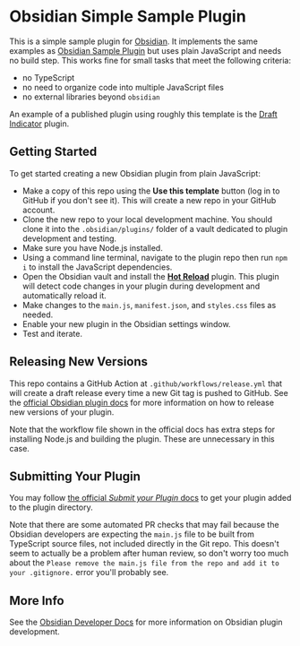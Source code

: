 # Obsidian Simple Sample Plugin

This is a simple sample plugin for [Obsidian](https://obsidian.md). It implements the same examples as [Obsidian Sample Plugin](https://github.com/obsidianmd/obsidian-sample-plugin) but uses plain JavaScript and needs no build step. This works fine for small tasks that meet the following criteria:

- no TypeScript
- no need to organize code into multiple JavaScript files
- no external libraries beyond `obsidian`

An example of a published plugin using roughly this template is the [Draft Indicator](https://github.com/beardicus/obsidian-draft-indicator-plugin) plugin.

## Getting Started

To get started creating a new Obsidian plugin from plain JavaScript:

- Make a copy of this repo using the **Use this template** button (log in to GitHub if you don't see it). This will create a new repo in your GitHub account.
- Clone the new repo to your local development machine. You should clone it into the `.obsidian/plugins/` folder of a vault dedicated to plugin development and testing.
- Make sure you have Node.js installed.
- Using a command line terminal, navigate to the plugin repo then run `npm i` to install the JavaScript dependencies.
- Open the Obsidian vault and install the [**Hot Reload**](https://github.com/pjeby/hot-reload) plugin. This plugin will detect code changes in your plugin during development and automatically reload it.
- Make changes to the `main.js`, `manifest.json`, and `styles.css` files as needed.
- Enable your new plugin in the Obsidian settings window.
- Test and iterate.

## Releasing New Versions

This repo contains a GitHub Action at `.github/workflows/release.yml` that will create a draft release every time a new Git tag is pushed to GitHub. See the [official Obsidian plugin docs](https://docs.obsidian.md/Plugins/Releasing/Release+your+plugin+with+GitHub+Actions) for more information on how to release new versions of your plugin.

Note that the workflow file shown in the official docs has extra steps for installing Node.js and building the plugin. These are unnecessary in this case.

## Submitting Your Plugin

You may follow [the official _Submit your Plugin_ docs](https://docs.obsidian.md/Plugins/Releasing/Submit+your+plugin) to get your plugin added to the plugin directory.

Note that there are some automated PR checks that may fail because the Obsidian developers are expecting the `main.js` file to be built from TypeScript source files, not included directly in the Git repo. This doesn't seem to actually be a problem after human review, so don't worry too much about the `Please remove the main.js file from the repo and add it to your .gitignore.` error you'll probably see.

## More Info

See the [Obsidian Developer Docs](https://docs.obsidian.md) for more information on Obsidian plugin development.

